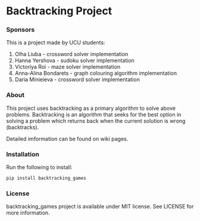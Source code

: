 # Backtracking Project


### Sponsors
This is a project made by UCU students:
1. Olha Liuba - crossword solver implementation
1. Hanna Yershova - sudoku solver implementation
1. Victoriya Roi - maze solver implementation
1. Anna-Alina Bondarets - graph colouring algorithm implementation
1. Daria Minieieva - crossword solver implementation

### About
This project uses backtracking as a primary algorithm to solve above problems. Backtracking is an algorithm that seeks for the best option in solving a problem which returns back when the current solution is wrong (backtracks).

Detailed imformation can be found on wiki pages.

### Installation
Run the following to install:
```python
pip install backtracking_games
```
### License
backtracking_games project is available under MIT license. See LICENSE for more information.
